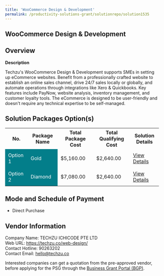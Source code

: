 ```yaml
---
title: 'WooCommerce Design & Development'
permalink: /productivity-solutions-grant/solutionrepo/solution1535
---
```


## WooCommerce Design & Development

## Overview

**Description**

Techzu's WooCommerce Design & Development supports SMEs in setting up eCommerce websites. Benefit from a professionally crafted website to establish an online sales channel, drive 24/7 sales locally or globally, and automate operations through integrations like Xero & Quickbooks. Key features include PayNow, website analysis, inventory management, and customer loyalty tools. The eCommerce is designed to be user-friendly and doesn't require any technical expertise to be self-managed.

## Solution Packages Option(s)

<table>
<tr>
<th><b>No.</b></th>
<th><b>Package Name</b></th>
<th><b>Total Package Cost</b></th>
<th><b>Total Qualifying Cost</b></th>
<th><b>Solution Details</b></th>
</tr>
<tr>
<td style='padding: 10px; background-color: #037E8A; color: #FFFFFF;'>Option 1</td>
<td style='padding: 10px; background-color: #037E8A; color: #FFFFFF;'>Gold</td>
<td style='padding: 10px;'>$5,160.00</td>
<td style='padding: 10px;'>$2,640.00</td>
<td style='padding: 10px;'><a href='/images/psg/Techzu_WooCommerce_28122023_Desensitised_Annex3_Part1.pdf' target='_blank'>View Details</a></td>
</tr>
<tr>
<td style='padding: 10px; background-color: #037E8A; color: #FFFFFF;'>Option 2</td>
<td style='padding: 10px; background-color: #037E8A; color: #FFFFFF;'>Diamond</td>
<td style='padding: 10px;'>$7,080.00</td>
<td style='padding: 10px;'>$2,640.00</td>
<td style='padding: 10px;'><a href='/images/psg/Techzu_WooCommerce_28122023_Desensitised_Annex3_Part2.pdf' target='_blank'>View Details</a></td>
</tr>
</table>

## Mode and Schedule of Payment

 - Direct Purchase

## Vendor Information

 Company Name: TECHZU ICHICODE PTE LTD<br>Web URL: https://techzu.co/web-design/ <br>Contact Hotline: 90263202 <br>Contact Email: hello@techzu.co <br>

Interested companies can get a quotation from the pre-approved vendor, before applying for the PSG through the <a href='https://www.businessgrants.gov.sg/' target='_blank' rel='noopener'>Business Grant Portal (BGP)</a>.

<script src="/jquery/resize-tables.js"></script>
